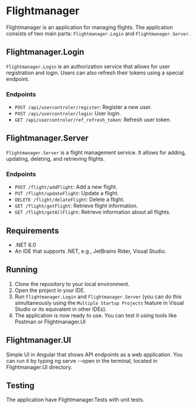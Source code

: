 # Flightmanager

Flightmanager is an application for managing flights. The application consists of two main parts: `Flightmanager.Login` and `Flightmanager.Server`.

## Flightmanager.Login

`Flightmanager.Login` is an authorization service that allows for user registration and login. Users can also refresh their tokens using a special endpoint.

### Endpoints

- `POST /api/usercontroler/register`: Register a new user.
- `POST /api/usercontroler/login`: User login.
- `GET /api/usercontroler/ref_refresh_token`: Refresh user token.

## Flightmanager.Server

`Flightmanager.Server` is a flight management service. It allows for adding, updating, deleting, and retrieving flights.

### Endpoints

- `POST /flight/addFlight`: Add a new flight.
- `PUT /flight/updateFlight`: Update a flight.
- `DELETE /flight/delateFlight`: Delete a flight.
- `GET /flight/getFlight`: Retrieve flight information.
- `GET /flight/getAllFlight`: Retrieve information about all flights.

## Requirements

- .NET 6.0
- An IDE that supports .NET, e.g., JetBrains Rider, Visual Studio.

## Running

1. Clone the repository to your local environment.
2. Open the project in your IDE.
3. Run `Flightmanager.Login` and `Flightmanager.Server` (you can do this simultaneously using the `Multiple Startup Projects` feature in Visual Studio or its equivalent in other IDEs).
4. The application is now ready to use. You can test it using tools like Postman or Flightmanager.UI

## Flightmanager.UI

Simple UI in Angular that shows API endpoints as a web application. You can run it by typing ng serve --open in the terminal, located in Flightmanager.UI directory.

## Testing

The application have Flightmanager.Tests with unit tests.

